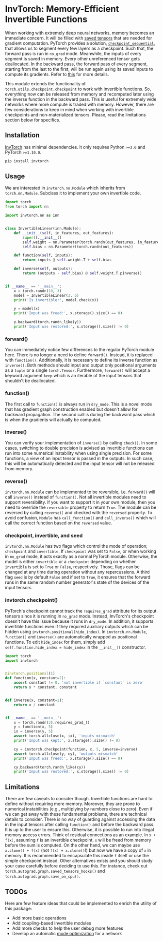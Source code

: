 # InvTorch: Memory-Efficient Invertible Functions

When working with extremely deep neural networks, memory becomes an immediate concern. It will be filled with [saved tensors](https://pytorch.org/docs/1.10.0/notes/autograd.html#:~:text=Saved%20tensors) that are needed for gradient computation. PyTorch provides a solution, [`checkpoint_sequential`](https://pytorch.org/docs/1.10.0/checkpoint.html#:~:text=torch.utils.checkpoint.checkpoint_sequential), that allows us to segment every few layers as a checkpoint. Such that, the forward pass is run in `no_grad` mode. Meanwhile, the inputs of every segment is saved in memory. Every other unreferenced tensor gets deallocated. In the backward pass, the forward pass of every segment, starting from the last to the first, will be run again using its saved inputs to compute its gradients. Refer to [this](https://pytorch.org/docs/1.10.0/checkpoint.html) for more details.

This module extends the functionality of `torch.utils.checkpoint.checkpoint` to work with invertible functions. So, everything now can be released from memory and recomputed later using the inverse function in the backward pass. This is useful for extremely wide networks where more compute is traded with memory. However, there are few considerations to keep in mind when working with invertible checkpoints and non-materialized tensors. Please, read the limitations section below for specifics.

## Installation

[InvTorch](https://github.com/xmodar/invtorch) has minimal dependencies. It only requires Python `>=3.6` and PyTorch `>=1.10.0`.

```bash
pip install invtorch
```

## Usage

We are interested in `invtorch.nn.Module` which inherits from `torch.nn.Module`. Subclass it to implement your own invertible code.

```python
import torch
from torch import nn

import invtorch.nn as inn


class InvertibleLinear(inn.Module):
    def __init__(self, in_features, out_features):
        super().__init__()
        self.weight = nn.Parameter(torch.randn(out_features, in_features))
        self.bias = nn.Parameter(torch.randn(out_features))

    def function(self, inputs):
        return inputs @ self.weight.T + self.bias

    def inverse(self, outputs):
        return (outputs - self.bias) @ self.weight.T.pinverse()


if __name__ == '__main__':
    x = torch.randn(10, 3)
    model = InvertibleLinear(3, 5)
    print('Is invertible:', model.check(x))

    y = model(x)
    print('Input was freed:', x.storage().size() == 0)

    y.backward(torch.randn_like(y))
    print('Input was restored:', x.storage().size() != 0)
```

### forward()

You can immediately notice few differences to the regular PyTorch module here. There is no longer a need to define `forward()`. Instead, it is replaced with `function()`. Additionally, it is necessary to define its inverse function as `inverse()`. Both methods should input and output only positional arguments as a `tuple` or a single `torch.Tensor`. Furthermore, `forward()` will accept a keyword argument `keep` which is an iterable of the input tensors that shouldn't be deallocated.

### function()

The first call to `function()` is always run in `dry_mode`. This is a novel mode that has gradient graph construction enabled but doesn't allow for backward propagation. The second call is during the backward pass which is when the gradients will actually be computed.

### inverse()

You can verify your implementation of `inverse()` by calling `check()`. In some cases, switching to double precision is advised as invertible functions can run into some numerical instability when using single precision. For some functions, a view of an input tensor is passed in the outputs. In such case, this will be automatically detected and the input tensor will not be released from memory.

### reverse()

`invtorch.nn.Module` can be implemented to be reversible, i.e. `forward()` will call `inverse()` instead of `function()`. Not all invertible modules need to support reversibility. If you want to support it in your own module, then you need to override the `reversible` property to return `True`. The module can be reversed by calling `reverse()` and checked with the `reversed` property. To avoid confusion, `Module` has `call_function()` and `call_inverse()` which will call the correct function based on the `reversed` value.

### checkpoint, invertible, and seed

`invtorch.nn.Module` has two flags which control the mode of operation; `checkpoint` and `invertible`. If `checkpoint` was set to `False`, or when working in `no_grad` mode, it acts exactly as a normal PyTorch module. Otherwise, the model is either `invertible` or a `checkpoint` depending on whether `invertible` is set to `True` or `False`, respectively. Those, flags can be changed at any time during operation without any repercussions. A third flag `seed` is by default `False` and if set to `True`, it ensures that the forward runs in the same random number generator's state of the devices of the input tensors.

### invtorch.checkpoint()

PyTorch's checkpoint cannot track the `requires_grad` attribute for its output tensors since it is running in `no_grad` mode. Instead, InvTorch's checkpoint doesn't have this issue because it runs in `dry_mode`. In addition, it supports invertible functions even if they required auxiliary outputs which can be hidden using `invtorch.positional(hide_index)`. In `invtorch.nn.Module`, `function()` and `inverse()` are automatically wrapped as positional functions. To edit `hide_index` for them, simply add `self.function.hide_index = hide_index` in the `__init__()` constructor.

```python
import torch
import invtorch


@invtorch.positional(1)
def function(x, constant=2):
    assert constant != 0, 'not invertible if `constant` is zero'
    return x * constant, constant


def inverse(x, constant=2):
    return x / constant


if __name__ == '__main__':
    x = torch.randn(3).requires_grad_()
    y = function(x, 5)
    ix = inverse(y, 5)
    assert torch.allclose(x, ix), 'inputs mismatch'
    print('Input was kept:', x.storage().size() != 0)

    cy = invtorch.checkpoint(function, x, 5, inverse=inverse)
    assert torch.allclose(y, cy), 'outputs mismatch'
    print('Input was freed:', x.storage().size() == 0)

    cy.backward(torch.randn_like(cy))
    print('Input was restored:', x.storage().size() != 0)
```

## Limitations

There are few caveats to consider though. Invertible functions are hard to define without requiring more memory. Moreover, they are prone to numerical instabilities (e.g., multiplying by numbers close to zero). Even if we can get away with these fundamental problems, there are technical details to consider. There is no way of guarding against accessing the data in the input tensors after calling `function()` and before the backward pass. It is up to the user to ensure this. Otherwise, it is possible to run into illegal memory access errors. Think of residual connections as an example. In `x + f(x)`, assuming `f` is an invertible checkpoint, `x` will be freed from memory before the sum is computed. On the other hand, we can maybe use `x.clone() + f(x)` (not `f(x) + x.clone()`!) but now we have a copy of `x` in memory. It is recommended to encapsulate this inside `f` itself or use the simple checkpoint instead. Other alternatives exists and you should study your case carefully before deciding to use this. For instance, check out `torch.autograd.graph.saved_tensors_hooks()` and `torch.autograd.graph.save_on_cpu()`.

## TODOs

Here are few feature ideas that could be implemented to enrich the utility of this package:

- Add more basic operations
- Add coupling-based invertible modules
- Add more checks to help the user debug more features
- Develop an automatic [mode optimization](https://arxiv.org/abs/1604.06174) for a network
